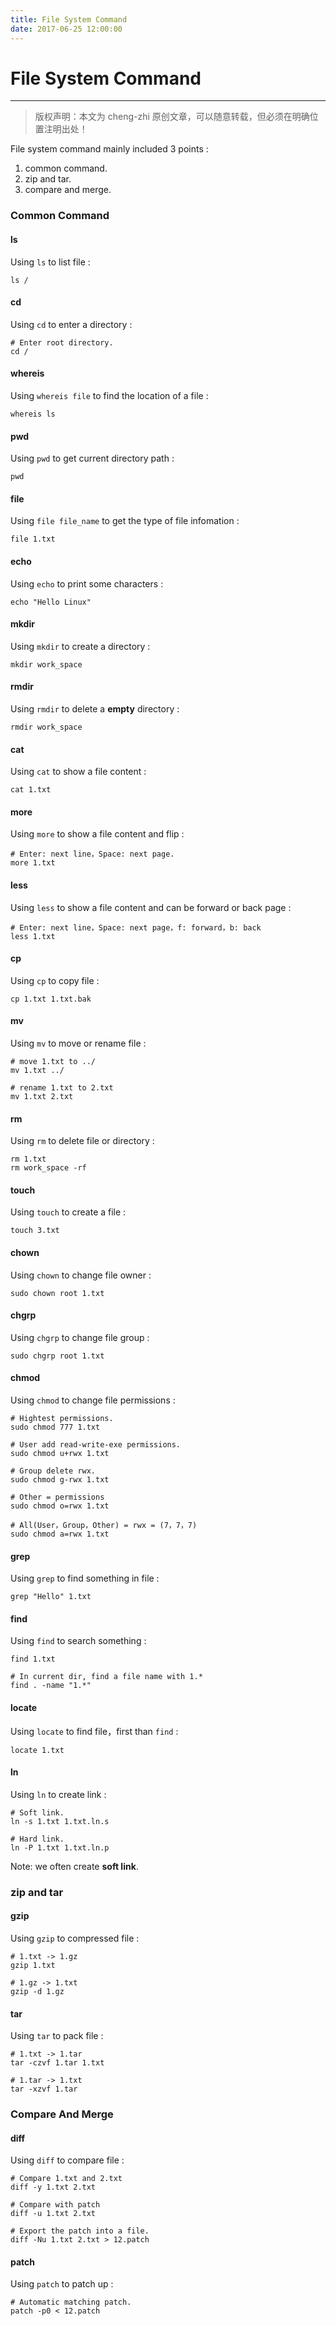 ```yaml
---
title: File System Command
date: 2017-06-25 12:00:00
---
```


# File System Command
***
> 版权声明：本文为 cheng-zhi 原创文章，可以随意转载，但必须在明确位置注明出处！ 

File system command mainly included 3 points : 
1. common command.
2. zip and tar.
3. compare and merge.

### Common Command

#### ls
Using `ls` to list file :
```
ls /
```

#### cd
Using `cd` to enter a directory : 
```
# Enter root directory.
cd /
```

#### whereis 
Using `whereis file` to find the location of a file :
```
whereis ls
```

#### pwd
Using `pwd` to get current directory path :
```
pwd
```

#### file 
Using `file file_name` to get the type of file infomation : 
```
file 1.txt
```

#### echo
Using `echo` to print some characters :
```
echo "Hello Linux"
```

#### mkdir 
Using `mkdir` to create a directory : 
```
mkdir work_space
```

#### rmdir
Using `rmdir` to delete a **empty** directory :
```
rmdir work_space
```

#### cat
Using `cat` to show a file content :
```
cat 1.txt
```

#### more
Using `more` to show a file content and flip :
```
# Enter: next line，Space: next page.
more 1.txt
```
#### less
Using `less` to show a file content and can be forward or back page :
```
# Enter: next line，Space: next page，f: forward，b: back
less 1.txt
```

#### cp 
Using `cp` to copy file :
```
cp 1.txt 1.txt.bak
```

#### mv
Using `mv` to move or rename file :
```
# move 1.txt to ../
mv 1.txt ../

# rename 1.txt to 2.txt
mv 1.txt 2.txt
```

#### rm
Using `rm` to delete file or directory :
```
rm 1.txt 
rm work_space -rf
```

#### touch 
Using `touch` to create a file :
```
touch 3.txt
```

#### chown
Using `chown` to change file owner :
```
sudo chown root 1.txt
```

#### chgrp
Using `chgrp` to change file group :
```
sudo chgrp root 1.txt
```

#### chmod 
Using `chmod` to change file permissions :
```
# Hightest permissions.
sudo chmod 777 1.txt

# User add read-write-exe permissions.
sudo chmod u+rwx 1.txt

# Group delete rwx.
sudo chmod g-rwx 1.txt

# Other = permissions
sudo chmod o=rwx 1.txt

# All(User，Group，Other) = rwx = (7，7，7)
sudo chmod a=rwx 1.txt
```


#### grep
Using `grep` to find something in file :
```
grep "Hello" 1.txt
```


#### find
Using `find` to search something :
```
find 1.txt

# In current dir, find a file name with 1.* 
find . -name "1.*"
```

#### locate
Using `locate` to find file，first than `find` :
```
locate 1.txt
```


#### ln
Using `ln` to create link :
```
# Soft link.
ln -s 1.txt 1.txt.ln.s

# Hard link.
ln -P 1.txt 1.txt.ln.p
```

Note: we often create **soft link**.




### zip and tar

#### gzip
Using `gzip` to compressed file : 
```
# 1.txt -> 1.gz
gzip 1.txt

# 1.gz -> 1.txt
gzip -d 1.gz
```

#### tar
Using `tar` to pack file :
```
# 1.txt -> 1.tar
tar -czvf 1.tar 1.txt

# 1.tar -> 1.txt
tar -xzvf 1.tar
```

### Compare And Merge
#### diff
Using `diff` to compare file :
```
# Compare 1.txt and 2.txt
diff -y 1.txt 2.txt

# Compare with patch 
diff -u 1.txt 2.txt

# Export the patch into a file.
diff -Nu 1.txt 2.txt > 12.patch
```

#### patch
Using `patch` to patch up : 
```
# Automatic matching patch.
patch -p0 < 12.patch
```
